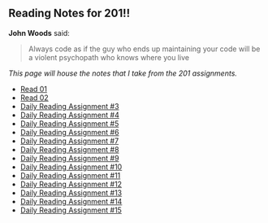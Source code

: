 ## Reading Notes for 201!!

**John Woods** said:
>Always code as if the guy who ends up maintaining your code will be a violent psychopath who knows where you live

*This page will house the notes that I take from the 201 assignments.*

- [Read 01](class-01.md)
- [Read 02](class-02.md)
- [Daily Reading Assignment #3](RL3.md)
- [Daily Reading Assignment #4](RL4.md)
- [Daily Reading Assignment #5](RL5.md)
- [Daily Reading Assignment #6](RL6.md)
- [Daily Reading Assignment #7](RL7.md)
- [Daily Reading Assignment #8](RL8.md)
- [Daily Reading Assignment #9](RL9.md)
- [Daily Reading Assignment #10](RL10.md)
- [Daily Reading Assignment #11](RL11.md)
- [Daily Reading Assignment #12](RL12.md)
- [Daily Reading Assignment #13](RL13.md)
- [Daily Reading Assignment #14](RL14.md)
- [Daily Reading Assignment #15](RL15.md)
